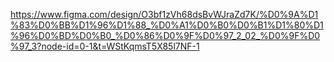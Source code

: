 https://www.figma.com/design/O3bf1zVh68dsBvWJraZd7K/%D0%9A%D1%83%D0%BB%D1%96%D1%88_%D0%A1%D0%B0%D0%B1%D1%80%D1%96%D0%BD%D0%B0_%D0%86%D0%9F%D0%97_2_02_%D0%9F%D0%97_3?node-id=0-1&t=WStKqmsT5X85l7NF-1
